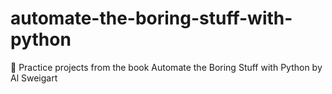 # automate-the-boring-stuff-with-python
:snake: Practice projects from the book Automate the Boring Stuff with Python by Al Sweigart
